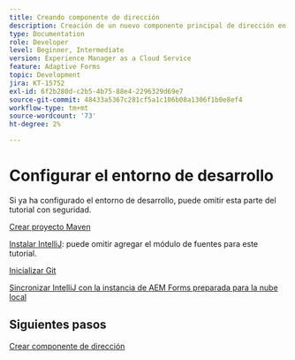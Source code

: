 ```yaml
---
title: Creando componente de dirección
description: Creación de un nuevo componente principal de dirección en AEM Forms as a Cloud Service
type: Documentation
role: Developer
level: Beginner, Intermediate
version: Experience Manager as a Cloud Service
feature: Adaptive Forms
topic: Development
jira: KT-15752
exl-id: 6f2b280d-c2b5-4b75-88e4-2296329d69e7
source-git-commit: 48433a5367c281cf5a1c106b08a1306f1b0e8ef4
workflow-type: tm+mt
source-wordcount: '73'
ht-degree: 2%

---
```


# Configurar el entorno de desarrollo

Si ya ha configurado el entorno de desarrollo, puede omitir esta parte del tutorial con seguridad.

[Crear proyecto Maven](https://experienceleague.adobe.com/en/docs/experience-manager-learn/cloud-service/forms/developing-for-cloud-service/getting-started)

[Instalar IntelliJ](https://experienceleague.adobe.com/en/docs/experience-manager-learn/cloud-service/forms/developing-for-cloud-service/intellij-set-up): puede omitir agregar el módulo de fuentes para este tutorial.

[Inicializar Git](https://experienceleague.adobe.com/en/docs/experience-manager-learn/cloud-service/forms/developing-for-cloud-service/setup-git)

[Sincronizar IntelliJ con la instancia de AEM Forms preparada para la nube local](https://experienceleague.adobe.com/en/docs/experience-manager-learn/cloud-service/forms/developing-for-cloud-service/intellij-and-aem-sync)

## Siguientes pasos

[Crear componente de dirección](./creating-address-component.md)
